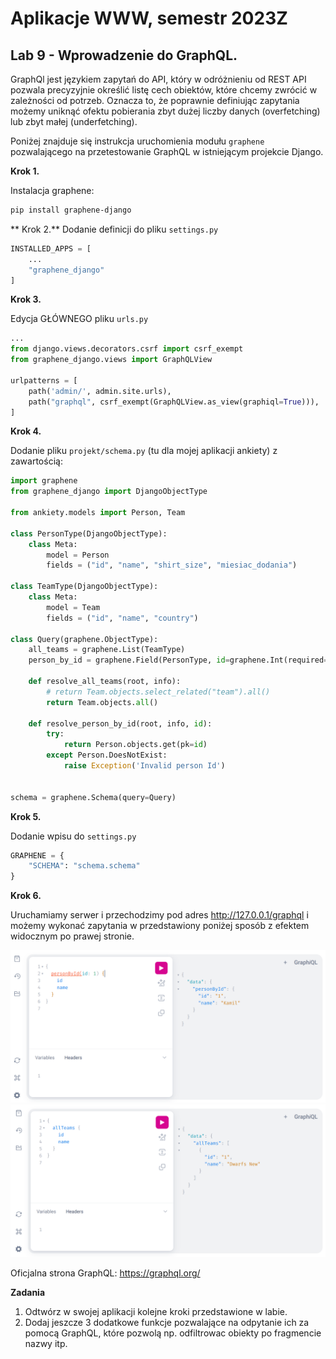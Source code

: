 # Aplikacje WWW, semestr 2023Z

## Lab 9 - Wprowadzenie do GraphQL.

GraphQl jest językiem zapytań do API, który w odróżnieniu od REST API pozwala precyzyjnie określić listę cech obiektów, które chcemy zwrócić w zależności od potrzeb. Oznacza to, że poprawnie definiując zapytania możemy uniknąć ofektu pobierania zbyt dużej liczby danych (overfetching) lub zbyt małej (underfetching).


Poniżej znajduje się instrukcja uruchomienia modułu `graphene` pozwalającego na przetestowanie GraphQL w istniejącym projekcie Django.

**Krok 1.**

Instalacja graphene:

```bash
pip install graphene-django
```

** Krok 2.**
Dodanie definicji do pliku `settings.py`

```python
INSTALLED_APPS = [
    ...
    "graphene_django" 
]
```

**Krok 3.**

Edycja GŁÓWNEGO pliku `urls.py`

```python
...
from django.views.decorators.csrf import csrf_exempt
from graphene_django.views import GraphQLView

urlpatterns = [
    path('admin/', admin.site.urls),
    path("graphql", csrf_exempt(GraphQLView.as_view(graphiql=True))),
]
```
**Krok 4.**

Dodanie pliku `projekt/schema.py` (tu dla mojej aplikacji ankiety) z zawartością:

```python
import graphene
from graphene_django import DjangoObjectType

from ankiety.models import Person, Team

class PersonType(DjangoObjectType):
    class Meta:
        model = Person
        fields = ("id", "name", "shirt_size", "miesiac_dodania")

class TeamType(DjangoObjectType):
    class Meta:
        model = Team
        fields = ("id", "name", "country")

class Query(graphene.ObjectType):
    all_teams = graphene.List(TeamType)
    person_by_id = graphene.Field(PersonType, id=graphene.Int(required=True))

    def resolve_all_teams(root, info):
        # return Team.objects.select_related("team").all()
        return Team.objects.all()

    def resolve_person_by_id(root, info, id):
        try:
            return Person.objects.get(pk=id)
        except Person.DoesNotExist:
            raise Exception('Invalid person Id')


schema = graphene.Schema(query=Query)

```

**Krok 5.**

Dodanie wpisu do `settings.py`

```python
GRAPHENE = {
    "SCHEMA": "schema.schema"
}
```

**Krok 6.**

Uruchamiamy serwer i przechodzimy pod adres http://127.0.0.1/graphql i możemy wykonać zapytania w przedstawiony poniżej sposób z efektem widocznym po prawej stronie.

![](graphql_1.png)
![](graphql_2.png)

Oficjalna strona GraphQL: https://graphql.org/


**Zadania**

1. Odtwórz w swojej aplikacji kolejne kroki przedstawione w labie.
2. Dodaj jeszcze 3 dodatkowe funkcje pozwalające na odpytanie ich za pomocą GraphQL, które pozwolą np. odfiltrowac obiekty po fragmencie nazwy itp.
